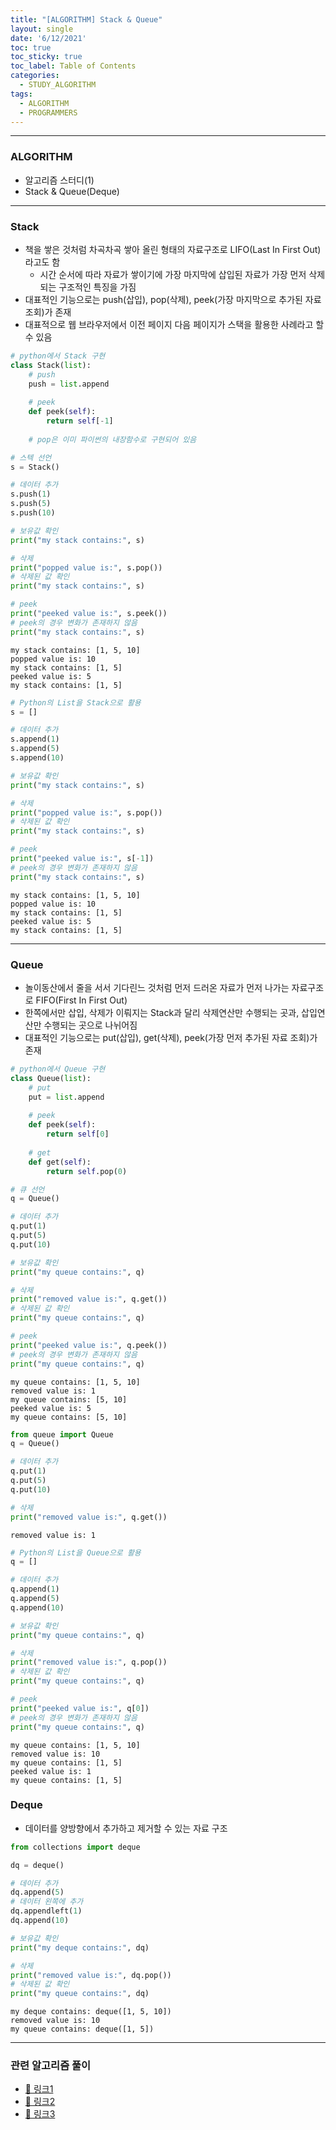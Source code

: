 ```yaml
---
title: "[ALGORITHM] Stack & Queue"
layout: single
date: '6/12/2021'
toc: true
toc_sticky: true
toc_label: Table of Contents
categories:
  - STUDY_ALGORITHM
tags:
  - ALGORITHM
  - PROGRAMMERS
---
```


---
### ALGORITHM
* 알고리즘 스터디(1)
* Stack & Queue(Deque)

---

### Stack
* 책을 쌓은 것처럼 차곡차곡 쌓아 올린 형태의 자료구조로 LIFO(Last In First Out)라고도 함
    * 시간 순서에 따라 자료가 쌓이기에 가장 마지막에 삽입된 자료가 가장 먼저 삭제되는 구조적인 특징을 가짐
* 대표적인 기능으로는 push(삽입), pop(삭제), peek(가장 마지막으로 추가된 자료 조회)가 존재
* 대표적으로 웹 브라우저에서 이전 페이지 다음 페이지가 스택을 활용한 사례라고 할 수 있음


```python
# python에서 Stack 구현
class Stack(list):
    # push
    push = list.append
    
    # peek
    def peek(self):
        return self[-1]
    
    # pop은 이미 파이썬의 내장함수로 구현되어 있음
```


```python
# 스텍 선언
s = Stack()

# 데이터 추가
s.push(1)
s.push(5)
s.push(10)

# 보유값 확인
print("my stack contains:", s)

# 삭제
print("popped value is:", s.pop())
# 삭제된 값 확인
print("my stack contains:", s)

# peek
print("peeked value is:", s.peek())
# peek의 경우 변화가 존재하지 않음
print("my stack contains:", s)
```

    my stack contains: [1, 5, 10]
    popped value is: 10
    my stack contains: [1, 5]
    peeked value is: 5
    my stack contains: [1, 5]



```python
# Python의 List을 Stack으로 활용
s = []

# 데이터 추가
s.append(1)
s.append(5)
s.append(10)

# 보유값 확인
print("my stack contains:", s)

# 삭제
print("popped value is:", s.pop())
# 삭제된 값 확인
print("my stack contains:", s)

# peek
print("peeked value is:", s[-1])
# peek의 경우 변화가 존재하지 않음
print("my stack contains:", s)
```

    my stack contains: [1, 5, 10]
    popped value is: 10
    my stack contains: [1, 5]
    peeked value is: 5
    my stack contains: [1, 5]


---

### Queue
* 놀이동산에서 줄을 서서 기다린느 것처럼 먼저 드러온 자료가 먼저 나가는 자료구조로 FIFO(First In First Out)
* 한쪽에서만 삽입, 삭제가 이뤄지는 Stack과 달리 삭제연산만 수행되는 곳과, 삽입연산만 수행되는 곳으로 나뉘어짐
* 대표적인 기능으로는 put(삽입), get(삭제), peek(가장 먼저 추가된 자료 조회)가 존재


```python
# python에서 Queue 구현
class Queue(list):
    # put
    put = list.append
    
    # peek
    def peek(self):
        return self[0]
    
    # get
    def get(self):
        return self.pop(0)
```


```python
# 큐 선언
q = Queue()

# 데이터 추가
q.put(1)
q.put(5)
q.put(10)

# 보유값 확인
print("my queue contains:", q)

# 삭제
print("removed value is:", q.get())
# 삭제된 값 확인
print("my queue contains:", q)

# peek
print("peeked value is:", q.peek())
# peek의 경우 변화가 존재하지 않음
print("my queue contains:", q)
```

    my queue contains: [1, 5, 10]
    removed value is: 1
    my queue contains: [5, 10]
    peeked value is: 5
    my queue contains: [5, 10]



```python
from queue import Queue
q = Queue()

# 데이터 추가
q.put(1)
q.put(5)
q.put(10)

# 삭제
print("removed value is:", q.get())
```

    removed value is: 1



```python
# Python의 List을 Queue으로 활용
q = []

# 데이터 추가
q.append(1)
q.append(5)
q.append(10)

# 보유값 확인
print("my queue contains:", q)

# 삭제
print("removed value is:", q.pop())
# 삭제된 값 확인
print("my queue contains:", q)

# peek
print("peeked value is:", q[0])
# peek의 경우 변화가 존재하지 않음
print("my queue contains:", q)
```

    my queue contains: [1, 5, 10]
    removed value is: 10
    my queue contains: [1, 5]
    peeked value is: 1
    my queue contains: [1, 5]


### Deque
* 데이터를 양방향에서 추가하고 제거할 수 있는 자료 구조


```python
from collections import deque

dq = deque()

# 데이터 추가
dq.append(5)
# 데이터 왼쪽에 추가
dq.appendleft(1)
dq.append(10)

# 보유값 확인
print("my deque contains:", dq)

# 삭제
print("removed value is:", dq.pop())
# 삭제된 값 확인
print("my queue contains:", dq)
```

    my deque contains: deque([1, 5, 10])
    removed value is: 10
    my queue contains: deque([1, 5])


---

### 관련 알고리즘 풀이
* [🔗 링크1](https://carl020958.github.io/programmers/programmers_coding_test(8)/#주식가격)
* [🔗 링크2](https://carl020958.github.io/programmers/programmers_coding_test(8)/#기능개발)
* [🔗 링크3](https://carl020958.github.io/programmers/programmers_coding_test(8)/#다리를-지나는-트럭)
